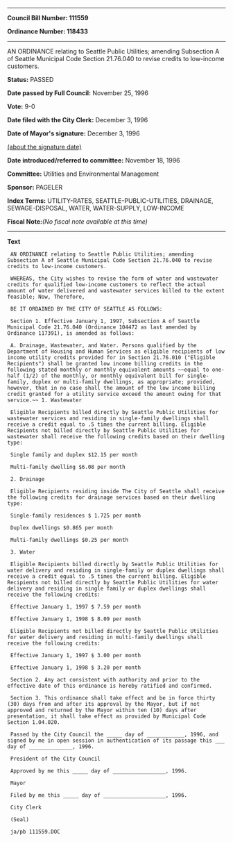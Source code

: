 

********

**Council Bill Number: 111559**
   
**Ordinance Number: 118433**
********

 AN ORDINANCE relating to Seattle Public Utilities; amending Subsection A of Seattle Municipal Code Section 21.76.040 to revise credits to low-income customers.

**Status:** PASSED
   
**Date passed by Full Council:** November 25, 1996
   
**Vote:** 9-0
   
**Date filed with the City Clerk:** December 3, 1996
   
**Date of Mayor's signature:** December 3, 1996
   
[(about the signature date)](/~public/approvaldate.htm)
   
   
   
**Date introduced/referred to committee:** November 18, 1996
   
**Committee:** Utilities and Environmental Management
   
**Sponsor:** PAGELER
   
   
**Index Terms:** UTILITY-RATES, SEATTLE-PUBLIC-UTILITIES, DRAINAGE, SEWAGE-DISPOSAL, WATER, WATER-SUPPLY, LOW-INCOME

**Fiscal Note:**_(No fiscal note available at this time)_

********

**Text**
   
```
 AN ORDINANCE relating to Seattle Public Utilities; amending Subsection A of Seattle Municipal Code Section 21.76.040 to revise credits to low-income customers.

 WHEREAS, the City wishes to revise the form of water and wastewater credits for qualified low-income customers to reflect the actual amount of water delivered and wastewater services billed to the extent feasible; Now, Therefore,

 BE IT ORDAINED BY THE CITY OF SEATTLE AS FOLLOWS:

 Section 1. Effective January 1, 1997, Subsection A of Seattle Municipal Code 21.76.040 (Ordinance 104472 as last amended by Ordinance 117391), is amended as follows:

 A. Drainage, Wastewater, and Water. Persons qualified by the Department of Housing and Human Services as eligible recipients of low income utility credits provided for in Section 21.76.010 ("Eligible Recipients") shall be granted low income billing credits in the  following stated monthly or monthly equivalent amounts ~~equal to one-half (1/2) of the monthly, or monthly equivalent bill for single- family, duplex or multi-family dwellings, as appropriate; provided, however, that in no case shall the amount of the low income billing credit granted for a utility service exceed the amount owing for that service.~~ 1. Wastewater

 Eligible Recipients billed directly by Seattle Public Utilities for wastewater services and residing in single-family dwellings shall receive a credit equal to .5 times the current billing. Eligible Recipients not billed directly by Seattle Public Utilities for wastewater shall receive the following credits based on their dwelling type:

 Single family and duplex $12.15 per month

 Multi-family dwelling $6.08 per month

 2. Drainage

 Eligible Recipients residing inside The City of Seattle shall receive the following credits for drainage services based on their dwelling type:

 Single-family residences $ 1.725 per month

 Duplex dwellings $0.865 per month

 Multi-family dwellings $0.25 per month

 3. Water

 Eligible Recipients billed directly by Seattle Public Utilities for water delivery and residing in single-family or duplex dwellings shall receive a credit equal to .5 times the current billing. Eligible Recipients not billed directly by Seattle Public Utilities for water delivery and residing in single family or duplex dwellings shall receive the following credits:

 Effective January 1, 1997 $ 7.59 per month

 Effective January 1, 1998 $ 8.09 per month

 Eligible Recipients not billed directly by Seattle Public Utilities for water delivery and residing in multi-family dwellings shall receive the following credits:

 Effective January 1, 1997 $ 3.00 per month

 Effective January 1, 1998 $ 3.20 per month

 Section 2. Any act consistent with authority and prior to the effective date of this ordinance is hereby ratified and confirmed.

 Section 3. This ordinance shall take effect and be in force thirty (30) days from and after its approval by the Mayor, but if not approved and returned by the Mayor within ten (10) days after presentation, it shall take effect as provided by Municipal Code Section 1.04.020.

 Passed by the City Council the _____ day of ____________, 1996, and signed by me in open session in authentication of its passage this ___ day of ______________, 1996.

 President of the City Council

 Approved by me this _____ day of _________________, 1996.

 Mayor

 Filed by me this _____ day of ____________________, 1996.

 City Clerk

 (Seal)

 ja/pb 111559.DOC

```
